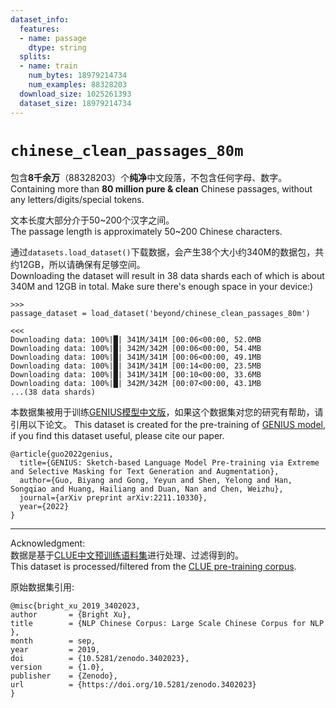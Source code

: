 ```yaml
---
dataset_info:
  features:
  - name: passage
    dtype: string
  splits:
  - name: train
    num_bytes: 18979214734
    num_examples: 88328203
  download_size: 1025261393
  dataset_size: 18979214734
---
```

# `chinese_clean_passages_80m`

包含**8千余万**（88328203）个**纯净**中文段落，不包含任何字母、数字。\
Containing more than **80 million pure \& clean** Chinese passages, without any letters/digits/special tokens.

文本长度大部分介于50\~200个汉字之间。\
The passage length is approximately 50\~200 Chinese characters.

通过`datasets.load_dataset()`下载数据，会产生38个大小约340M的数据包，共约12GB，所以请确保有足够空间。\
Downloading the dataset will result in 38 data shards each of which is about 340M and 12GB in total. Make sure there's enough space in your device:)
```
>>> 
passage_dataset = load_dataset('beyond/chinese_clean_passages_80m')

<<<
Downloading data: 100%|█| 341M/341M [00:06<00:00, 52.0MB
Downloading data: 100%|█| 342M/342M [00:06<00:00, 54.4MB
Downloading data: 100%|█| 341M/341M [00:06<00:00, 49.1MB
Downloading data: 100%|█| 341M/341M [00:14<00:00, 23.5MB
Downloading data: 100%|█| 341M/341M [00:10<00:00, 33.6MB
Downloading data: 100%|█| 342M/342M [00:07<00:00, 43.1MB
...(38 data shards)
```


本数据集被用于训练[GENIUS模型中文版](https://huggingface.co/spaces/beyond/genius)，如果这个数据集对您的研究有帮助，请引用以下论文。
This dataset is created for the pre-training of [GENIUS model](https://huggingface.co/spaces/beyond/genius), if you find this dataset useful, please cite our paper. 
```
@article{guo2022genius,
  title={GENIUS: Sketch-based Language Model Pre-training via Extreme and Selective Masking for Text Generation and Augmentation},
  author={Guo, Biyang and Gong, Yeyun and Shen, Yelong and Han, Songqiao and Huang, Hailiang and Duan, Nan and Chen, Weizhu},
  journal={arXiv preprint arXiv:2211.10330},
  year={2022}
}
```


---
Acknowledgment:\
数据是基于[CLUE中文预训练语料集](https://github.com/CLUEbenchmark/CLUE)进行处理、过滤得到的。\
This dataset is processed/filtered from the [CLUE pre-training corpus](https://github.com/CLUEbenchmark/CLUE).

原始数据集引用:
```
@misc{bright_xu_2019_3402023,
author       = {Bright Xu},
title        = {NLP Chinese Corpus: Large Scale Chinese Corpus for NLP },
month        = sep,
year         = 2019,
doi          = {10.5281/zenodo.3402023},
version      = {1.0},
publisher    = {Zenodo},
url          = {https://doi.org/10.5281/zenodo.3402023}
}
```
